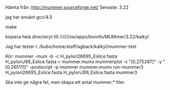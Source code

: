 Hämta från: http://mummer.sourceforge.net/
Senaste: 3.22

jag har använt gcc/4.5

make

kopiera hela directoryt till //////sw/apps/bioinfo/MUMmer/3.22/kalkyl

Jag har tester i: /bubo/home/staff/agback/kalkyl/mummer-test

Kör:
mummer -mum -b -c H_pylori26695_Eslice.fasta H_pyloriJ99_Eslice.fasta > mummer.mums
mummerplot -x "[0,275287]" -y "[0,265111]" -postscript -p mummer mummer.mums
run-mummer3 H_pylori26695_Eslice.fasta H_pyloriJ99_Eslice.fasta mummer3

Ska inte ge några fel, men skapa ett antal mummer.* filer.
